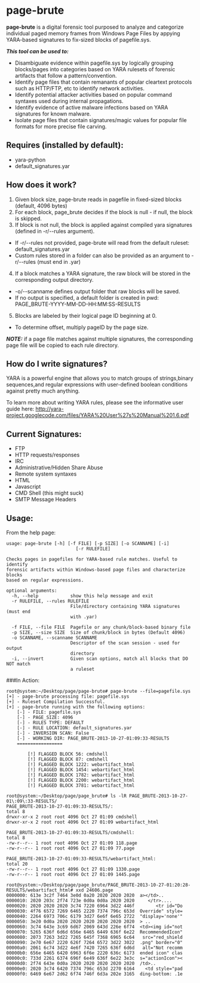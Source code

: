 page-brute
==========

**page-brute** is a digital forensic tool purposed to analyze and categorize individual paged memory frames from Windows Page Files by appying YARA-based signatures to fix-sized blocks of pagefile.sys. 

***This tool can be used to:***
 * Disambiguate evidence within pagefile.sys by logically grouping blocks/pages into categories based on YARA rulesets of forensic artifacts that follow a pattern/convention.
 * Identify page files that contain remanants of popular cleartext protocols such as HTTP/FTP, etc to identify network activities.
 * Identify potential attacker activities based on popular command syntaxes used during internal propagations.
 * Identify evidence of active malware infections based on YARA signatures for known malware.
 * Isolate page files that contain signatures/magic values for popular file formats for more precise file carving.

## Requires (installed by default):
 * yara-python
 * default_signatures.yar

## How does it work?
1. Given block size, page-brute reads in pagefile in fixed-sized blocks (default, 4096 bytes)
2. For each block, page_brute decides if the block is null - if null, the block is skipped.
3. If block is not null, the block is applied against compiled yara signatures (defined in -r/--rules argument).
  * If -r/--rules not provided, page-brute will read from the default ruleset: default_signatures.yar
  * Custom rules stored in a folder can also be provided as an argument to -r/--rules (must end in .yar)
4. If a block matches a YARA signature, the raw block will be stored in the corresponding output directory.
  * -o/--scanname defines output folder that raw blocks will be saved.
  * If no output is specified, a default folder is created in pwd: PAGE_BRUTE-YYYY-MM-DD-HH:MM:SS-RESULTS
5. Blocks are labeled by their logical page ID beginning at 0.
  * To determine offset, multiply pageID by the page size.

***NOTE:*** if a page file matches against multiple signatures, the corresponding page file will be copied to each rule directory.

## How do I write signatures?
YARA is a powerful engine that allows you to match groups of strings,binary sequences,and regular expressions with user-defined boolean conditions against pretty much anything.

To learn more about writing YARA rules, please see the informative user guide here: http://yara-project.googlecode.com/files/YARA%20User%27s%20Manual%201.6.pdf

## Current Signatures:
  * FTP
  * HTTP requests/responses
  * IRC
  * Administrative/Hidden Share Abuse
  * Remote system syntaxes
  * HTML
  * Javascript
  * CMD Shell (this might suck)
  * SMTP Message Headers

## Usage:
From the help page:
```
usage: page-brute [-h] [-f FILE] [-p SIZE] [-o SCANNAME] [-i]
                          [-r RULEFILE]

Checks pages in pagefiles for YARA-based rule matches. Useful to identify
forensic artifacts within Windows-based page files and characterize blocks
based on regular expressions.

optional arguments:
  -h, --help            show this help message and exit
  -r RULEFILE, --rules RULEFILE
                        File/directory containing YARA signatures (must end
                        with .yar)

  -f FILE, --file FILE  Pagefile or any chunk/block-based binary file
  -p SIZE, --size SIZE  Size of chunk/block in bytes (Default 4096)
  -o SCANNAME, --scanname SCANNAME
                        Descriptor of the scan session - used for output
                        directory
  -i, --invert          Given scan options, match all blocks that DO NOT match
                        a ruleset
```
###In Action:
```
root@system:~/Desktop/page/page-brute# page-brute --file=pagefile.sys
[+] - page-brute processing file: pagefile.sys
[+] - Ruleset Compilation Successful.
[+] - page-brute running with the following options:
	[-] - FILE: pagefile.sys
	[-] - PAGE_SIZE: 4096
	[-] - RULES TYPE: DEFAULT
	[-] - RULE LOCATION: default_signatures.yar
	[-] - INVERSION SCAN: False
	[-] - WORKING DIR: PAGE_BRUTE-2013-10-27-01:09:33-RESULTS
	=================

        [!] FLAGGED BLOCK 56: cmdshell
        [!] FLAGGED BLOCK 87: cmdshell
        [!] FLAGGED BLOCK 1222: webartifact_html
        [!] FLAGGED BLOCK 1454: webartifact_html
        [!] FLAGGED BLOCK 1782: webartifact_html
        [!] FLAGGED BLOCK 2200: webartifact_html
        [!] FLAGGED BLOCK 3781: webartifact_html
        
root@system:~/Desktop/page/page_brute# ls -lR PAGE_BRUTE-2013-10-27-01\:09\:33-RESULTS/
PAGE_BRUTE-2013-10-27-01:09:33-RESULTS/:
total 8
drwxr-xr-x 2 root root 4096 Oct 27 01:09 cmdshell
drwxr-xr-x 2 root root 4096 Oct 27 01:09 webartifact_html

PAGE_BRUTE-2013-10-27-01:09:33-RESULTS/cmdshell:
total 8
-rw-r--r-- 1 root root 4096 Oct 27 01:09 118.page
-rw-r--r-- 1 root root 4096 Oct 27 01:09 77.page

PAGE_BRUTE-2013-10-27-01:09:33-RESULTS/webartifact_html:
total 20
-rw-r--r-- 1 root root 4096 Oct 27 01:09 1330.page
-rw-r--r-- 1 root root 4096 Oct 27 01:09 1445.page

root@system:~/Desktop/page/page_brute/PAGE_BRUTE-2013-10-27-01:20:28-RESULTS/webartifact_html# xxd 24606.page 
0000000: 613e 3c2f 7464 3e0d 0a20 2020 2020 2020  a></td>..       
0000010: 2020 203c 2f74 723e 0d0a 0d0a 2020 2020     </tr>....    
0000020: 2020 2020 2020 3c74 7220 6964 3d22 446f        <tr id="Do
0000030: 4f76 6572 7269 6465 2220 7374 796c 653d  Override" style=
0000040: 2264 6973 706c 6179 3d27 6e6f 6e65 2722  "display='none'"
0000050: 3e20 0d0a 2020 2020 2020 2020 2020 2020  > ..            
0000060: 3c74 643e 3c69 6d67 2069 643d 226e 6f74  <td><img id="not
0000070: 5265 636f 6d6d 656e 6465 6449 636f 6e22  RecommendedIcon"
0000080: 2073 7263 3d22 7265 645f 7368 6965 6c64   src="red_shield
0000090: 2e70 6e67 2220 626f 7264 6572 3d22 3022  .png" border="0"
00000a0: 2061 6c74 3d22 4e6f 7420 7265 636f 6d6d   alt="Not recomm
00000b0: 656e 6465 6420 6963 6f6e 2220 636c 6173  ended icon" clas
00000c0: 733d 2261 6374 696f 6e49 636f 6e22 3e3c  s="actionIcon"><
00000d0: 2f74 643e 0d0a 2020 2020 2020 2020 2020  /td>..          
00000e0: 2020 3c74 6420 7374 796c 653d 2270 6164    <td style="pad
00000f0: 6469 6e67 2d62 6f74 746f 6d3a 202e 3165  ding-bottom: .1e


```
